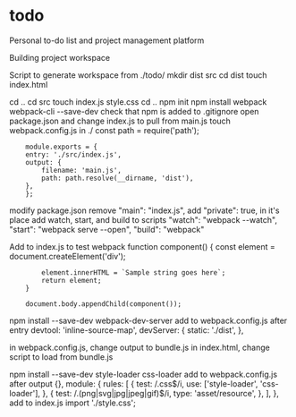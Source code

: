 # todo
Personal to-do list and project management platform


Building project workspace


Script to generate workspace from ./todo/
mkdir dist src
cd dist
touch index.html
        <!DOCTYPE html>
        <html>
            <head>
                <meta charset="utf-8" />
                <title>Getting Started</title>
            </head>
            <body>
                <script src="main.js"></script>
            </body>
            <div id="content">
            </div>
        </html>
cd ..
cd src
touch index.js style.css
cd ..
npm init
npm install webpack webpack-cli --save-dev
check that npm is added to .gitignore
open package.json and change index.js to pull from main.js
touch webpack.config.js in ./
        const path = require('path');

        module.exports = {
        entry: './src/index.js',
        output: {
            filename: 'main.js',
            path: path.resolve(__dirname, 'dist'),
        },
        };

modify package.json
    remove "main": "index.js",
    add "private": true, in it's place
    add watch, start, and build to scripts
            "watch": "webpack --watch",
            "start": "webpack serve --open",
            "build": "webpack"

Add to index.js to test webpack
        function component() {
            const element = document.createElement('div');

            element.innerHTML = `Sample string goes here`;
            return element;
        }

        document.body.appendChild(component());

npm install --save-dev webpack-dev-server
add to webpack.config.js after entry
        devtool: 'inline-source-map',
        devServer: {
            static: './dist',
        },

in webpack.config.js, change output to bundle.js
in index.html, change script to load from bundle.js

npm install --save-dev style-loader css-loader
add to webpack.config.js after output {},
        module: {
            rules: [
                {
                    test: /\.css$/i,
                    use: ['style-loader', 'css-loader'],
                },
                {
                    test: /\.(png|svg|jpg|jpeg|gif)$/i,
                    type: 'asset/resource',
                },
            ],
        },
add to index.js
        import './style.css';



